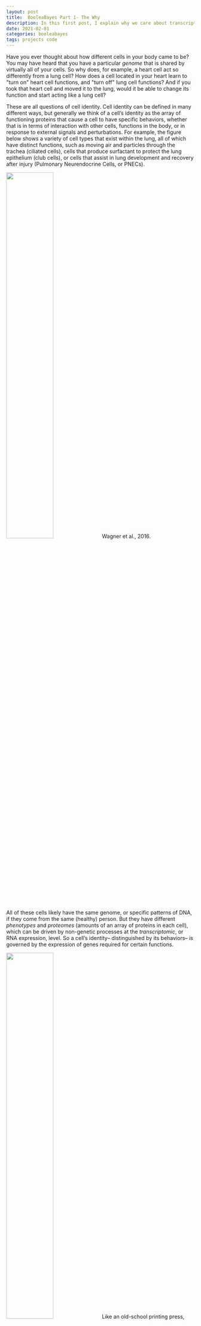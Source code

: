 ```yaml
---
layout: post
title:  BooleaBayes Part 1- The Why
description: In this first post, I explain why we care about transcription factor networks and how they can help us treat Small Cell Lung Cancer.
date: 2021-02-01
categories: booleabayes
tags: projects code
---
```


Have you ever thought about how different cells in your body came to be? You may have heard that you have a particular *genome* that is shared by virtually all of your cells. So why does, for example, a heart cell act so differently from a lung cell? How does a cell located in your heart learn to "turn on" heart cell functions, and "turn off" lung cell functions? And if you took that heart cell and moved it to the lung, would it be able to change its function and start acting like a lung cell?

These are all questions of cell identity. Cell identity can be defined in many different ways, but generally we think of a cell’s identity as the array of functioning proteins that cause a cell to have specific behaviors, whether that is in terms of interaction with other cells, functions in the body, or in response to external signals and perturbations. For example, the figure below shows a variety of cell types that exist within the lung, all of which have distinct functions, such as moving air and particles through the trachea (ciliated cells), cells that produce surfactant to protect the lung epithelium (club cells), or cells that assist in lung development and recovery after injury (Pulmonary Neurendocrine Cells, or PNECs).

<div class="img">
 <img src="{{ site.baseurl }}/assets/img/bb/lungcells.jpg"  style='height: 50%; width: 50%; object-fit: contain'>
  <caption>Wagner et al., 2016.</caption>
</div>

All of these cells likely have the same genome, or specific patterns of DNA, if they come from the same (healthy) person. But they have different *phenotypes* and *proteomes* (amounts of an array of proteins in each cell), which can be driven by non-genetic processes at the *transcriptomic*, or RNA expression, level. So a cell’s identity– distinguished by its behaviors– is governed by the expression of genes required for certain functions. 

<div class="img">
 <img src="{{ site.baseurl }}/assets/img/bb/dogma.jpg"  style='height: 50%; width: 50%; object-fit: contain'>
  <caption>Like an old-school printing press, DNA is a template that can be used to make many copies of messenger RNA, or mRNA. These RNA copies then get translated into proteins, which are the cellular machines that allow cells to function in different ways. The number of copies of RNA made from the DNA depends on many things, one of which is other proteins whose function is to decide how much DNA is transcribed. These proteins are called transcription factors.</caption>
</div>

Often the control of gene expression, or transcriptional regulation, is ascribed to networks of transcription factors that affect the level of gene expression (amount of that gene's RNA) in each cell. For example, the image below is showing three different TFs (two activators and one repressor), and when the TFs bind to their targeted regions of DNA, they affect how much of the target gene is transcribed and therefore how much of that protein is made. 

<div class="img">
 <img src="{{ site.baseurl }}/assets/img/bb/tfs.jpg"  style='height: 50%; width: 50%; object-fit: contain'>
</div>

These TFs do not work independently, but instead can be placed in a network that we call a gene regulatory network (GRN). Sets of interacting transcription factors (TFs) can “drive” cells towards a specific “identity” through concerted activities. GRNs can exist in multiple states and their dynamics can explain the coexistence of multiple stable cell types even within an isogenic (same genome) population. These dynamics also give cells the plasticity they need to undergo epigenetic changes necessary for response to perturbations and external signals. For example, in response to an external signal, the dynamics of the network shown here may cause the green gene expression to increase and the blue to decrease until the cell’s expression profile reaches a stable point. These dynamics of gene expression are how a cell might change its phenotype– for example, from a lung basal cell to a club cell.

<div class="img">
 <img src="{{ site.baseurl }}/assets/img/bb/grn.jpg" style='height: 50%; width: 50%; object-fit: contain'>
  <caption>Transcription factors form a network, and the network changes over time, causing expression of genes to change over time. This is how a cell may change its identity from a basal cell, expressing the <i>blue</i> gene, to a club cell, expressing <i>green</i>.</caption>
</div>

Because this single network under different conditions can produce varying phenotypes, we say that the network is capable of explaining the multi-stability of cell phenotypes that share a single genome. 

A very helpful (albeit limited) visualization tool for thinking about multiple stable cell types is a phenotypic landscape. If you have not heard of a phenotypic landscape before, it is an idea that was first proposed by a guy named <a href="https://archive.org/details/in.ernet.dli.2015.547782/page/n1/mode/2up">Waddington</a> to describe how cells differentiate from one cell type to another without necessarily changing their genome. You may be very unlikely to see a heart cell turn into a lung cell, but these types of changes in cell identity happen all the time in differentiation: a stem cell turns into more specialized cell types with specific functions. Waddington proposed that differentiation was like a ball rolling down a hill and falling into basins at the bottom of the hill that represent different steady states, or cell types. Here, we’re showing just one dimension of the landscape across the x axis, but you can think of each point on the x axis as a different cell type, and the y axis is the stability of that cell type. Similar to a ball rolling down a hill, if we place a cell someone on this landscape that is not in a basin, it will roll down into a nearby basin until it comes to a stop. 

<div class="img">
 <img src="{{ site.baseurl }}/assets/img/bb/landscape.jpg" style='height: 50%; width: 50%; object-fit: contain'>
  <caption>The network will eventually "calm down" until it reaches an equilibrium, like a thermostat (a very simple network) that eventually shuts off the AC when it reaches the right temperature. These steady states are the stable "attractors" of the network, and can be represented by valleys in a landscape. States higher in the landscape will continue to change until they eventually reach an attractor. </caption>
</div>

Where these cells stop are called attractor states in the network, and these correspond to stable cell phenotypes we would see empirically, such as the basal and club cells we saw before. Importantly, attractor states are self-stabilizing, which means that if you perturb a cell by moving it a small distance from the attractor, it will roll back to its original starting place. We therefore think of the stability of each attractor as the depth and relative size of the basin of attraction surrounding it.  Often this stability comes from feedback loops in the underlying network of interactions. 

In cancer, cells are defective in how they replicate DNA and partition it to daughter cells during cell division, which is a state we’ll refer to as genomic instability. This may be caused by defects in DNA repair, cell cycle checkpoints, improper apoptotic signaling that would normally cause cells with defects in the genome to die. 

Genetic instability is accompanied by non-genetic instability, or “plasticity,” meaning cancer cells are often able to traverse the landscape more easily. This is epitomized by the idea of a cancer stem cell, which has stem-like properties such as its proximity to immature attractor states. In normal development, there is a gradient to the landscape from stem cells to more stable differentiated cell types; thus, stem cells sit near the top of the “hill” and differentiated cells near the bottom. Cancer cells are pushed toward these abnormal cancer attractors in normally unused regions of the landscape that often look more and more like dedifferentiated cell types, with properties such as high proliferation and phenotypic plasticity. We think that this plasticity-- the ability to reach a more stem-like cell state that can shape-shift into other cell types when needed-- is what allows cancer cells to cope with, and eventually overcome, treatment. For Small Cell Lung Cancer, for example, within 5 years around 95% of patients succumb to cancer **after** they have already been treated and the cancer came back.

<div class="img">
 <img src="{{ site.baseurl }}/assets/img/bb/hill.jpg" style='height: 50%; width: 50%; object-fit: contain'>
  <caption> Sui Huang, 2013. <i> Cancer Metastasis Rev. </i></caption>
</div>

So now we come to the problems we are trying to solve: 

> How do cancer cells change their identities, and what can we do to stop them from changing into resistant cell types?

Our answer: control the underlying regulatory network to control cell identity and keep the cells from becoming resistant in the first place. This is what the BooleaBayes computational tool does: it figures out the specifics of the GRN (how the transcription factors affect the expression of genes and which ones), and uses it to predict what would happen to each cell type if we were to make a sudden change in the network. If we find a change we can make that keeps the cells from turning into a resistant cell type, we can test that change using a genetic modification in a mouse, and eventually by targeting that gene in humans. 

See the next post to learn how we determine what the gene regulatory network looks like.



